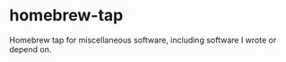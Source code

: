 homebrew-tap
============

Homebrew tap for miscellaneous software, including software I wrote or depend on.
